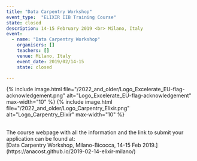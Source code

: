 ```yaml
---
title: "Data Carpentry Workshop" 
event_type:  "ELIXIR IIB Training Course"
state: closed
description: 14-15 February 2019 <br> Milano, Italy
event:
  - name: "Data Carpentry Workshop"
    organisers: []
    teachers: []
    venue: Milano, Italy
    event_date: 2019/02/14-15
    state: closed

---
```


{% include image.html file="/2022_and_older/Logo_Excelerate_EU-flag-acknowledgement.png" alt="Logo_Excelerate_EU-flag-acknowledgement" max-width="10" %}
{% include image.html file="/2022_and_older/Logo_Carpentry_Elixir.png" alt="Logo_Carpentry_Elixir" max-width="10" %}



<br>
The course webpage with all the information and the link to submit your application can be found at:<br>
[Data Carpentry Workshop, Milano-Bicocca, 14-15 Feb 2019.](https://anacost.github.io/2019-02-14-elixir-milano/)
